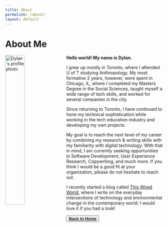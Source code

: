 ```yaml
---
title: About
permalink: /about/
layout: default
---
```

# About Me  

<img style = "padding-right: 16px; padding-bottom: 3px; float: left" alt="Dylan's profile photo" align="left" src="../assets/me.jpg" width="35%">


**Hello world!  My name is Dylan.**
   

I grew up mostly in Toronto, where I attended U of T studying Anthropology.  My most formative 2 years, however, were spent in Chicago, IL,
where I completed my Masters Degree in the Social Sciences, taught myself a wide range of tech skills, and worked for
several companies in the city.  

Since returning to Toronto, I have continued to hone my technical sophistication while working in the tech education industry 
and developing my own projects.  

My goal is to reach the next level of my career by combining my research & writing skills with my 
familiarity with digital technology.  With that in mind, I am currently seeking opportunities in Software Development,
User Experience Research, Copywriting, and much more.  If you think I would be a good fit at your
organization, please do not hesitate to reach out.  

I recently started a blog called [This Wired World](https://thiswiredworld.wordpress.com/), where I write on
the everyday intersections
 of technology and environmental change in the contemporary world.  I would love it if you had a look!  


<button class = "my-button"> <strong><a href="/">Back to Home</a></strong>  </button>





<!-- This is the base Jekyll theme. You can find out more info about customizing your Jekyll theme, as well as basic Jekyll usage documentation at [jekyllrb.com](https://jekyllrb.com/)

You can find the source code for Minima at GitHub:
[jekyll][jekyll-organization] /
[minima](https://github.com/jekyll/minima)

You can find the source code for Jekyll at GitHub:
[jekyll][jekyll-organization] /
[jekyll](https://github.com/jekyll/jekyll) -->


<!-- [jekyll-organization]: https://github.com/jekyll -->
